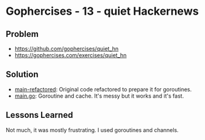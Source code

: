 # Gophercises - 13 - quiet Hackernews

## Problem

* https://github.com/gophercises/quiet_hn
* https://gophercises.com/exercises/quiet_hn


## Solution

* [main-refactored](main-refactored.old.go): Original code refactored to prepare it for goroutines.
* [main.go](main.go): Goroutine and cache. It's messy but it works and it's fast.

## Lessons Learned
Not much, it was mostly frustrating. I used goroutines and channels.